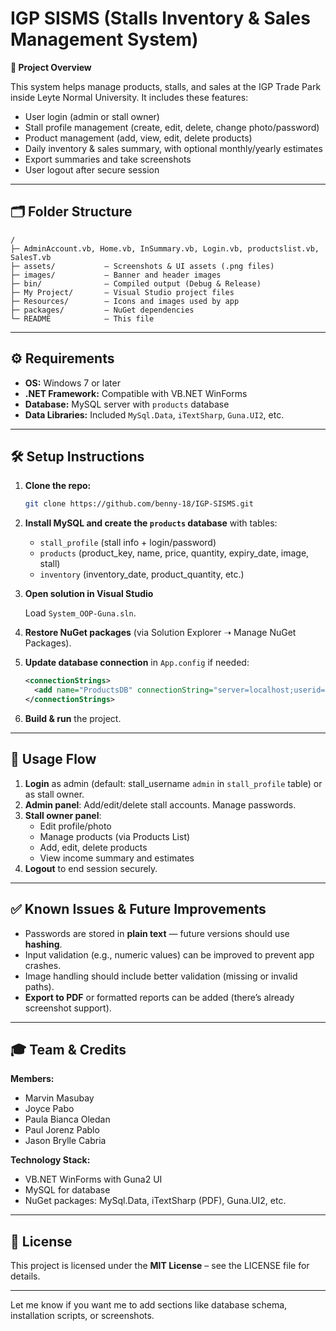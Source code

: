 # IGP SISMS (Stalls Inventory & Sales Management System)

**📌 Project Overview**

This system helps manage products, stalls, and sales at the IGP Trade Park inside Leyte Normal University. It includes these features:

- User login (admin or stall owner)
- Stall profile management (create, edit, delete, change photo/password)
- Product management (add, view, edit, delete products)
- Daily inventory & sales summary, with optional monthly/yearly estimates
- Export summaries and take screenshots
- User logout after secure session

---

## 🗂️ Folder Structure

```
/
├─ AdminAccount.vb, Home.vb, InSummary.vb, Login.vb, productslist.vb, SalesT.vb
├─ assets/           – Screenshots & UI assets (.png files)
├─ images/           – Banner and header images
├─ bin/              – Compiled output (Debug & Release)
├─ My Project/       – Visual Studio project files
├─ Resources/        – Icons and images used by app
├─ packages/         – NuGet dependencies
└─ README            – This file

```

---

## ⚙️ Requirements

- **OS:** Windows 7 or later
- **.NET Framework:** Compatible with VB.NET WinForms
- **Database:** MySQL server with `products` database
- **Data Libraries:** Included `MySql.Data`, `iTextSharp`, `Guna.UI2`, etc.

---

## 🛠️ Setup Instructions

1. **Clone the repo:**
    
    ```bash
    git clone https://github.com/benny-18/IGP-SISMS.git
    
    ```
    
2. **Install MySQL and create the `products` database** with tables:
    - `stall_profile` (stall info + login/password)
    - `products` (product_key, name, price, quantity, expiry_date, image, stall)
    - `inventory` (inventory_date, product_quantity, etc.)
3. **Open solution in Visual Studio**
    
    Load `System_OOP-Guna.sln`.
    
4. **Restore NuGet packages** (via Solution Explorer ➝ Manage NuGet Packages).
5. **Update database connection** in `App.config` if needed:
    
    ```xml
    <connectionStrings>
      <add name="ProductsDB" connectionString="server=localhost;userid=root;password=1234;database=products" providerName="MySql.Data.MySqlClient" />
    </connectionStrings>
    
    ```
    
6. **Build & run** the project.

---

## 🧩 Usage Flow

1. **Login** as admin (default: stall_username `admin` in `stall_profile` table) or as stall owner.
2. **Admin panel**: Add/edit/delete stall accounts. Manage passwords.
3. **Stall owner panel**:
    - Edit profile/photo
    - Manage products (via Products List)
    - Add, edit, delete products
    - View income summary and estimates
4. **Logout** to end session securely.

---

## ✅ Known Issues & Future Improvements

- Passwords are stored in **plain text** — future versions should use **hashing**.
- Input validation (e.g., numeric values) can be improved to prevent app crashes.
- Image handling should include better validation (missing or invalid paths).
- **Export to PDF** or formatted reports can be added (there’s already screenshot support).

---

## 🎓 Team & Credits

**Members:**

- Marvin Masubay
- Joyce Pabo
- Paula Bianca Oledan
- Paul Jorenz Pablo
- Jason Brylle Cabria

**Technology Stack:**

- VB.NET WinForms with Guna2 UI
- MySQL for database
- NuGet packages: MySql.Data, iTextSharp (PDF), Guna.UI2, etc.

---

## 📄 License

This project is licensed under the **MIT License** – see the LICENSE file for details.

---

Let me know if you want me to add sections like database schema, installation scripts, or screenshots.
